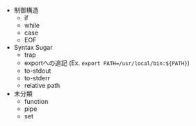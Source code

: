 - 制御構造
  - if
  - while
  - case
  - EOF
- Syntax Sugar
  - trap
  - exportへの追記 (Ex. `export PATH=/usr/local/bin:${PATH}`)
  - to-stdout
  - to-stderr
  - relative path
- 未分類
  - function
  - pipe
  - set
